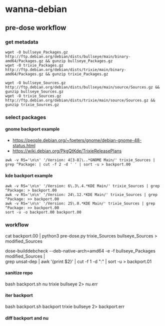 # wanna-debian

## pre-dose workflow

### get metadata

```
wget -O bullseye_Packages.gz http://ftp.debian.org/debian/dists/bullseye/main/binary-amd64/Packages.gz && gunzip bullseye_Packages.gz
wget -O trixie_Packages.gz http://ftp.debian.org/debian/dists/trixie/main/binary-amd64/Packages.gz && gunzip trixie_Packages.gz

wget -O bullseye_Sources.gz http://ftp.debian.org/debian/dists/bullseye/main/source/Sources.gz && gunzip bullseye_Sources.gz
wget -O trixie_Sources.gz http://ftp.debian.org/debian/dists/trixie/main/source/Sources.gz && gunzip trixie_Sources.gz
```

### select packages

#### gnome backport example

* https://people.debian.org/~fpeters/gnome/debian-gnome-48-status.html
* https://wiki.debian.org/PkgQtKde/TrixieReleasePlans

```
awk -v RS='\n\n' '/Version: 4[3-8]\..*GNOME Main/' trixie_Sources | grep ^Package: | cut -f 2 -d ' ' | sort -u > backport.00
```

#### kde backport example

```
awk -v RS='\n\n' '/Version: 6\.3\.4.*KDE Main/' trixie_Sources | grep ^Package: > backport.00
awk -v RS='\n\n' '/Version: 24\.12.*KDE Main/' trixie_Sources | grep ^Package: >> backport.00
awk -v RS='\n\n' '/Version: 25\.0.*KDE Main/' trixie_Sources | grep ^Package: >> backport.00
sort -u -o backport.00 backport.00
```

### workflow

cat backport.00 | python3 pre-dose.py trixie_Sources bullseye_Sources > modified_Sources

dose-builddebcheck --deb-native-arch=amd64 -e -f bullseye_Packages modified_Sources | \
    grep unsat-dep | awk '{print $2}' | cut -f 1 -d ":" | sort -u > backport.01

#### sanitize repo

bash backport.sh nu trixie bullseye 2> nu.err

#### iter backport

bash backport.sh backport trixie bullseye 2> backport.err

#### diff backport and nu
